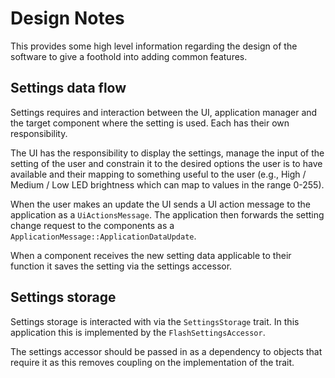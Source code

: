 # Design Notes

This provides some high level information regarding the design of the software to give a
foothold into adding common features.

## Settings data flow

Settings requires and interaction between the UI, application manager and the target component where
the setting is used. Each has their own responsibility.

The UI has the responsibility to display the settings, manage the input of the setting of the user and constrain
it to the desired options the user is to have available and their mapping to something useful to the user
(e.g., High / Medium / Low LED brightness which can map to values in the range 0-255).

When the user makes an update the UI sends a UI action message to the application as a `UiActionsMessage`. The
application then forwards the setting change request to the components as a `ApplicationMessage::ApplicationDataUpdate`.

When a component receives the new setting data applicable to their function it saves the setting via the settings
accessor.

## Settings storage

Settings storage is interacted with via the `SettingsStorage` trait. In this application this
is implemented by the `FlashSettingsAccessor`.

The settings accessor should be passed in as a dependency to objects that require it as this removes coupling on the
implementation of the trait.